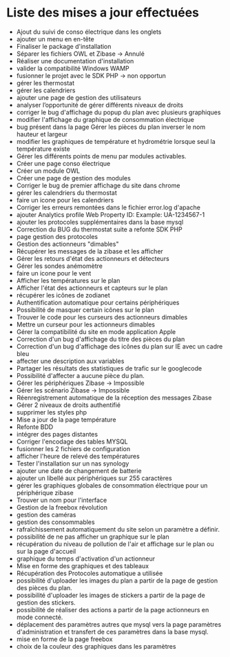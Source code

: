 # Liste des mises a jour effectuées #

  * Ajout du suivi de conso électrique dans les onglets
  * ajouter un menu en en-tête
  * Finaliser le package d'installation
  * Séparer les fichiers OWL et Zibase -> Annulé
  * Réaliser une documentation d'installation
  * valider la compatibilité Windows WAMP
  * fusionner le projet avec le SDK PHP -> non opportun
  * gérer les thermostat
  * gérer les calendriers
  * ajouter une page de gestion des utilisateurs
  * analyser l’opportunité de gérer différents niveaux de droits
  * corriger le bug d'affichage du popup du plan avec plusieurs graphiques
  * modifier l'affichage du graphique de consommation électrique
  * bug présent dans la page Gérer les pièces du plan inverser le nom hauteur et largeur
  * modifier les graphiques de température et hydrométrie lorsque seul la température existe
  * Gérer les différents points de menu par modules activables.
  * Créer une page conso électrique
  * Créer un module OWL
  * Créer une page de gestion des modules
  * Corriger le bug de premier affichage du site dans chrome
  * gérer les calendriers du thermostat
  * faire un icone pour les calendriers
  * Corriger les erreurs remontées dans le fichier error.log d'apache
  * ajouter Analytics profile Web Property ID:  Example: UA-1234567-1
  * ajouter les protocoles supplémentaires dans la base mysql
  * Correction du BUG du thermostat suite a refonte SDK PHP
  * page gestion des protocoles
  * Gestion des actionneurs "dimables"
  * Récupérer les messages de la zibase et les afficher
  * Gérer les retours d'état des actionneurs et détecteurs
  * Gérer les sondes anémomètre
  * faire un icone pour le vent
  * Afficher les températures sur le plan
  * Afficher l'état des actionneurs et capteurs sur le plan
  * récupérer les icônes de zodianet
  * Authentification automatique pour certains périphériques
  * Possibilité de masquer certain icônes sur le plan
  * Trouver le code pour les curseurs des actionneurs dimables
  * Mettre un curseur pour les actionneurs dimables
  * Gérer la compatibilité du site en mode application Apple
  * Correction d'un bug d'affichage du titre des pièces du plan
  * Correction d'un bug d'affichage des icônes du plan sur IE avec un cadre bleu
  * affecter une description aux variables
  * Partager les résultats des statistiques de trafic sur le googlecode
  * Possibilité d'affecter a aucune pièce du plan.
  * Gérer les périphériques Zibase -> Impossible
  * Gérer les scénario Zibase -> Impossible
  * Réenregistrement automatique de la réception des messages Zibase
  * Gérer 2 niveaux de droits authentifié
  * supprimer les styles php
  * Mise a jour de la page température
  * Refonte BDD
  * intégrer des pages distantes
  * Corriger l'encodage des tables MYSQL
  * fusionner les 2 fichiers de configuration
  * afficher l'heure de relevé des températures
  * Tester l'installation sur un nas synology
  * ajouter une date de changement de batterie
  * ajouter un libellé aux périphériques sur 255 caractères
  * gérer les graphiques globales de consommation électrique pour un périphérique zibase
  * Trouver un nom pour l'interface
  * Gestion de la freebox révolution
  * gestion des caméras
  * gestion des consommables
  * rafraîchissement automatiquement du site selon un paramètre a définir.
  * possibilité de ne pas afficher un graphique sur le plan
  * récupération du niveau de pollution de l'air et affichage sur le plan ou sur la page d'accueil
  * graphique du temps d'activation d'un actionneur
  * Mise en forme des graphiques et des tableaux
  * Récupération des Protocoles automatique a utilisée
  * possibilité d'uploader les images du plan a partir de la page de gestion des pièces du plan.
  * possibilité d'uploader les images de stickers a partir de la page de gestion des stickers.
  * possibilité de réaliser des actions a partir de la page actionneurs en mode connecté.
  * déplacement des paramètres autres que mysql vers la page paramètres d'administration et transfert de ces paramètres dans la base mysql.
  * mise en forme de la page freebox
  * choix de la couleur des graphiques dans les paramètres